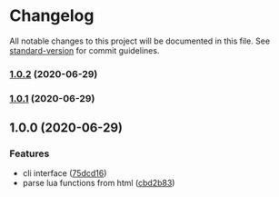 # Changelog

All notable changes to this project will be documented in this file. See [standard-version](https://github.com/conventional-changelog/standard-version) for commit guidelines.

### [1.0.2](https://github.com/Claudiohbsantos/reascriptluaparser/compare/v1.0.1...v1.0.2) (2020-06-29)

### [1.0.1](https://github.com/Claudiohbsantos/reascriptluaparser/compare/v1.0.0...v1.0.1) (2020-06-29)

## 1.0.0 (2020-06-29)


### Features

* cli interface ([75dcd16](https://github.com/Claudiohbsantos/reascriptluaparser/commit/75dcd1612a20d16296114a0d42b98aa66c18d2c0))
* parse lua functions from html ([cbd2b83](https://github.com/Claudiohbsantos/reascriptluaparser/commit/cbd2b83e9d3c262aaf537f7a8c224351ca8aa2d1))
